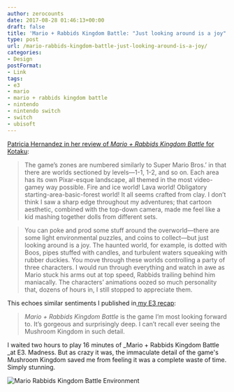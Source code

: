 ```yaml
---
author: zerocounts
date: 2017-08-28 01:46:13+00:00
draft: false
title: 'Mario + Rabbids Kingdom Battle: "Just looking around is a joy"'
type: post
url: /mario-rabbids-kingdom-battle-just-looking-around-is-a-joy/
categories:
- Design
postFormat:
- Link
tags:
- e3
- mario
- mario + rabbids kingdom battle
- nintendo
- nintendo switch
- switch
- ubisoft
---
```


[Patricia Hernandez in her review of _Mario + Rabbids Kingdom Battle_ for Kotaku](http://kotaku.com/mario-rabbids-kingdom-battle-the-kotaku-review-1798496493):

> The game’s zones are numbered similarly to Super Mario Bros.’ in that there are worlds sectioned by levels—1-1, 1-2, and so on. Each area has its own Pixar-esque landscape, all themed in the most video-gamey way possible. Fire and ice world! Lava world! Obligatory starting-area-basic-forest world! It all seems crafted from clay. I don’t think I saw a sharp edge throughout my adventures; that cartoon aesthetic, combined with the top-down camera, made me feel like a kid mashing together dolls from different sets.

> You can poke and prod some stuff around the overworld—there are some light environmental puzzles, and coins to collect—but just looking around is a joy. The haunted world, for example, is dotted with Boos, pipes stuffed with candles, and turbulent waters squeaking with rubber duckies. You move through these worlds controlling a party of three characters. I would run through everything and watch in awe as Mario stuck his arms out at top speed, Rabbids trailing behind him maniacally. The characters’ animations oozed so much personality that, dozens of hours in, I still stopped to appreciate them.

This echoes similar sentiments I published in[ my E3 recap](https://www.zerocounts.net/2017/06/19/e3-2017/):

> _Mario + Rabbids Kingdom Battle_ is the game I’m most looking forward to. It’s gorgeous and surprisingly deep. I can’t recall ever seeing the Mushroom Kingdom in such detail.

I waited two hours to play 16 minutes of _Mario + Rabbids Kingdom Battle _at E3. Madness. But as crazy it was, the immaculate detail of the game's Mushroom Kingdom saved me from feeling it was a complete waste of time. Simply stunning.

![Mario Rabbids Kingdom Battle Environment](/mario-rabbids-kingdom-battle-environments.jpg)
